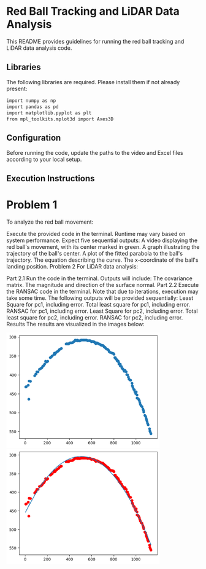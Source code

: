 # Red Ball Tracking and LiDAR Data Analysis

This README provides guidelines for running the red ball tracking and LiDAR data analysis code.

## Libraries

The following libraries are required. Please install them if not already present:

```
import numpy as np
import pandas as pd
import matplotlib.pyplot as plt
from mpl_toolkits.mplot3d import Axes3D
```

## Configuration
Before running the code, update the paths to the video and Excel files according to your local setup.

## Execution Instructions
# Problem 1
To analyze the red ball movement:

Execute the provided code in the terminal. Runtime may vary based on system performance.
Expect five sequential outputs:
A video displaying the red ball's movement, with its center marked in green.
A graph illustrating the trajectory of the ball's center.
A plot of the fitted parabola to the ball's trajectory.
The equation describing the curve.
The x-coordinate of the ball's landing position.
Problem 2
For LiDAR data analysis:

Part 2.1
Run the code in the terminal.
Outputs will include:
The covariance matrix.
The magnitude and direction of the surface normal.
Part 2.2
Execute the RANSAC code in the terminal. Note that due to iterations, execution may take some time.
The following outputs will be provided sequentially:
Least Square for pc1, including error.
Total least square for pc1, including error.
RANSAC for pc1, including error.
Least Square for pc2, including error.
Total least square for pc2, including error.
RANSAC for pc2, including error.
Results
The results are visualized in the images below:



<img src ="Results\Q1\initialplot.png" width=400/>
<img src ="Results\Q1\fitted.png" width=400/>
